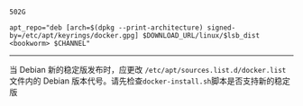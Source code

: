 ```vim
502G
```

```shell
apt_repo="deb [arch=$(dpkg --print-architecture) signed-by=/etc/apt/keyrings/docker.gpg] $DOWNLOAD_URL/linux/$lsb_dist <bookworm> $CHANNEL"
```
---------

当 Debian 新的稳定版发布时，应更改
```/etc/apt/sources.list.d/docker.list```
文件内的 Debian 版本代号。请先检查```docker-install.sh```脚本是否支持新的稳定版
